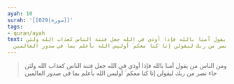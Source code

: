 ```yaml
---
ayah: 10
surah: '[[029|سورة]]'
tags:
- quran/ayah
text: ومن الناس من يقول آمنا بالله فإذا أوذي في الله جعل فتنة الناس كعذاب الله ولئن
  جاء نصر من ربك ليقولن إنا كنا معكم ۚ أوليس الله بأعلم بما في صدور العالمين
---
```

> ومن الناس من يقول آمنا بالله فإذا أوذي في الله جعل فتنة الناس كعذاب الله ولئن جاء نصر من ربك ليقولن إنا كنا معكم ۚ أوليس الله بأعلم بما في صدور العالمين
